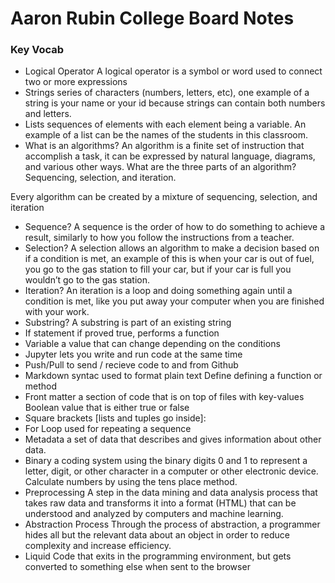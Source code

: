 # Aaron Rubin College Board Notes

### Key Vocab
- Logical Operator
A logical operator is a symbol or word used to connect two or more expressions
- Strings
series of characters (numbers, letters, etc), one example of a string is your name or your id because strings can contain both numbers and letters.
- Lists
sequences of elements with each element being a variable. An example of a list can be the names of the students in this classroom.
- What is an algorithms?
An algorithm is a finite set of instruction that accomplish a task, it can be expressed by natural language, diagrams, and various other ways.
What are the three parts of an algorithm?
Sequencing, selection, and iteration.

Every algorithm can be created by a mixture of sequencing, selection, and iteration

- Sequence?
A sequence is the order of how to do something to achieve a result, similarly to how you follow the instructions from a teacher.
- Selection?
A selection allows an algorithm to make a decision based on if a condition is met, an example of this is when your car is out of fuel, you go to the gas station to fill your car, but if your car is full you wouldn’t go to the gas station.
- Iteration?
An iteration is a loop and doing something again until a condition is met, like you put away your computer when you are finished with your work.
- Substring?
A substring is part of an existing string
- If statement
if proved true, performs a function
- Variable
a value that can change depending on the conditions
- Jupyter
lets you write and run code at the same time
- Push/Pull
to send / recieve code to and from Github
- Markdown
syntac used to format plain text
Define
defining a function or method
- Front matter
a section of code that is on top of files with key-values
Boolean
value that is either true or false
- Square brackets
[lists and tuples go inside]:
- For Loop
used for repeating a sequence
- Metadata
a set of data that describes and gives information about other data.
- Binary
a coding system using the binary digits 0 and 1 to represent a letter, digit, or other character in a computer or other electronic device. Calculate numbers by using the tens place method.
- Preprocessing
A step in the data mining and data analysis process that takes raw data and transforms it into a format (HTML) that can be understood and analyzed by computers and machine learning.
- Abstraction Process
Through the process of abstraction, a programmer hides all but the relevant data about an object in order to reduce complexity and increase efficiency.
- Liquid
Code that exits in the programming environment, but gets converted to something else when sent to the browser
